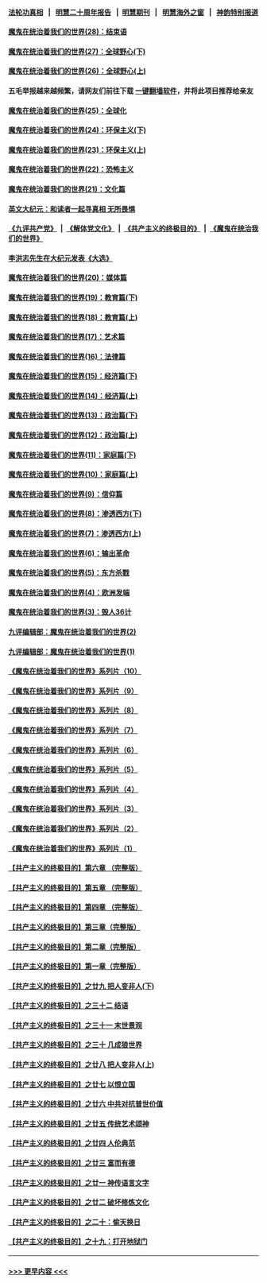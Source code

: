 #### [法轮功真相](https://github.com/gfw-breaker/truth/blob/master/README.md?t=0) &nbsp;&nbsp;|&nbsp;&nbsp; [明慧二十周年报告](https://github.com/gfw-breaker/mh-reports/blob/master/README.md?t=0) &nbsp;&nbsp;|&nbsp;&nbsp;[明慧期刊](https://github.com/gfw-breaker/mh-qikan) &nbsp;&nbsp;|&nbsp;&nbsp; [明慧海外之窗](https://github.com/gfw-breaker/mh-news/blob/master/README.md?t=0) &nbsp;&nbsp;|&nbsp;&nbsp; [神韵特别报道](https://github.com/gfw-breaker/mh-news/blob/master/shenyun.md?t=0)
#### [魔鬼在统治着我们的世界(28)：结束语](../pages/nsc422/n10936246.md?t=06180052) 
#### [魔鬼在统治着我们的世界(27)：全球野心(下)](../pages/nsc422/n10928319.md?t=06180052) 
#### [魔鬼在统治着我们的世界(26)：全球野心(上)](../pages/nsc422/n10900318.md?t=06180052) 
#### 五毛举报越来越频繁，请网友们前往下载 [一键翻墙软件](https://github.com/gfw-breaker/ssr-accounts)，并将此项目推荐给亲友
#### [魔鬼在统治着我们的世界(25)：全球化](../pages/nsc422/n10788205.md?t=06180052) 
#### [魔鬼在统治着我们的世界(24)：环保主义(下)](../pages/nsc422/n10695307.md?t=06180052) 
#### [魔鬼在统治着我们的世界(23)：环保主义(上)](../pages/nsc422/n10688613.md?t=06180052) 
#### [魔鬼在统治着我们的世界(22)：恐怖主义](../pages/nsc422/n10614727.md?t=06180052) 
#### [魔鬼在统治着我们的世界(21)：文化篇](../pages/nsc422/n10597706.md?t=06180052) 
#### [英文大纪元：和读者一起寻真相 无所畏惧](../pages/nsc422/n12542027.md?t=06180052) 
#### [《九评共产党》](https://github.com/begood0513/9ping.md/blob/master/README.md) &nbsp;|&nbsp; [《解体党文化》](../../../../jtdwh.md/blob/master/README.md)  &nbsp;|&nbsp; [《共产主义的终极目的》](../../../../gczydzjmd.md/blob/master/README.md) &nbsp;|&nbsp; [《魔鬼在统治我们的世界》](../../../../mgztzwmdsj.md/blob/master/README.md) 
#### [李洪志先生在大纪元发表《大选》](../pages/nsc422/n12534746.md?t=06180052) 
#### [魔鬼在统治着我们的世界(20)：媒体篇](../pages/nsc422/n10586579.md?t=06180052) 
#### [魔鬼在统治着我们的世界(19)：教育篇(下)](../pages/nsc422/n10564808.md?t=06180052) 
#### [魔鬼在统治着我们的世界(18)：教育篇(上)](../pages/nsc422/n10526970.md?t=06180052) 
#### [魔鬼在统治着我们的世界(17)：艺术篇](../pages/nsc422/n10499093.md?t=06180052) 
#### [魔鬼在统治着我们的世界(16)：法律篇](../pages/nsc422/n10485969.md?t=06180052) 
#### [魔鬼在统治着我们的世界(15)：经济篇(下)](../pages/nsc422/n10469975.md?t=06180052) 
#### [魔鬼在统治着我们的世界(14)：经济篇(上)](../pages/nsc422/n10457370.md?t=06180052) 
#### [魔鬼在统治着我们的世界(13)：政治篇(下)](../pages/nsc422/n10448270.md?t=06180052) 
#### [魔鬼在统治着我们的世界(12)：政治篇(上)](../pages/nsc422/n10444576.md?t=06180052) 
#### [魔鬼在统治着我们的世界(11)：家庭篇(下)](../pages/nsc422/n10440961.md?t=06180052) 
#### [魔鬼在统治着我们的世界(10)：家庭篇(上)](../pages/nsc422/n10435448.md?t=06180052) 
#### [魔鬼在统治着我们的世界(9)：信仰篇](../pages/nsc422/n10432159.md?t=06180052) 
#### [魔鬼在统治着我们的世界(8)：渗透西方(下)](../pages/nsc422/n10429603.md?t=06180052) 
#### [魔鬼在统治着我们的世界(7)：渗透西方(上)](../pages/nsc422/n10426013.md?t=06180052) 
#### [魔鬼在统治着我们的世界(6)：输出革命](../pages/nsc422/n10421536.md?t=06180052) 
#### [魔鬼在统治着我们的世界(5)：东方杀戮](../pages/nsc422/n10417707.md?t=06180052) 
#### [魔鬼在统治着我们的世界(4)：欧洲发端](../pages/nsc422/n10414890.md?t=06180052) 
#### [魔鬼在统治着我们的世界(3)：毁人36计](../pages/nsc422/n10411583.md?t=06180052) 
#### [九评编辑部：魔鬼在统治着我们的世界(2)](../pages/nsc422/n10410036.md?t=06180052) 
#### [九评编辑部：魔鬼在统治着我们的世界(1)](../pages/nsc422/n10406825.md?t=06180052) 
#### [《魔鬼在统治着我们的世界》系列片（10）](../pages/nsc422/n12292670.md?t=06180052) 
#### [《魔鬼在统治着我们的世界》系列片（9）](../pages/nsc422/n12290859.md?t=06180052) 
#### [《魔鬼在统治着我们的世界》系列片（8）](../pages/nsc422/n12287445.md?t=06180052) 
#### [《魔鬼在统治着我们的世界》系列片（7）](../pages/nsc422/n12283425.md?t=06180052) 
#### [《魔鬼在统治着我们的世界》系列片（6）](../pages/nsc422/n12282314.md?t=06180052) 
#### [《魔鬼在统治着我们的世界》系列片（5）](../pages/nsc422/n12281419.md?t=06180052) 
#### [《魔鬼在统治着我们的世界》系列片（4）](../pages/nsc422/n12274024.md?t=06180052) 
#### [《魔鬼在统治着我们的世界》系列片（3）](../pages/nsc422/n12271322.md?t=06180052) 
#### [《魔鬼在统治着我们的世界》系列片（2）](../pages/nsc422/n12269049.md?t=06180052) 
#### [《魔鬼在统治着我们的世界》系列片（1）](../pages/nsc422/n12267575.md?t=06180052) 
#### [【共产主义的终极目的】第六章 （完整版）](../pages/nsc422/n11428913.md?t=06180052) 
#### [【共产主义的终极目的】第五章 （完整版）](../pages/nsc422/n11428912.md?t=06180052) 
#### [【共产主义的终极目的】第四章 （完整版）](../pages/nsc422/n11428907.md?t=06180052) 
#### [【共产主义的终极目的】第三章（完整版）](../pages/nsc422/n11428848.md?t=06180052) 
#### [【共产主义的终极目的】第二章（完整版）](../pages/nsc422/n11428831.md?t=06180052) 
#### [【共产主义的终极目的】第一章（完整版）](../pages/nsc422/n11417651.md?t=06180052) 
#### [【共产主义的终极目的】之廿九 把人变非人(下)](../pages/nsc422/n11344140.md?t=06180052) 
#### [【共产主义的终极目的】之三十二 结语](../pages/nsc422/n11360535.md?t=06180052) 
#### [【共产主义的终极目的】之三十一 末世景观](../pages/nsc422/n11351129.md?t=06180052) 
#### [【共产主义的终极目的】之三十 几成狼世界](../pages/nsc422/n11348280.md?t=06180052) 
#### [【共产主义的终极目的】之廿八 把人变非人(上)](../pages/nsc422/n11340492.md?t=06180052) 
#### [【共产主义的终极目的】之廿七 以恨立国](../pages/nsc422/n11336944.md?t=06180052) 
#### [【共产主义的终极目的】之廿六 中共对抗普世价值](../pages/nsc422/n11324785.md?t=06180052) 
#### [【共产主义的终极目的】之廿五 传统艺术颂神](../pages/nsc422/n11296396.md?t=06180052) 
#### [【共产主义的终极目的】之廿四 人伦典范](../pages/nsc422/n11296397.md?t=06180052) 
#### [【共产主义的终极目的】之廿三 富而有德](../pages/nsc422/n11283598.md?t=06180052) 
#### [【共产主义的终极目的】之廿一 神传语言文字](../pages/nsc422/n11263265.md?t=06180052) 
#### [【共产主义的终极目的】之廿二 破坏修炼文化](../pages/nsc422/n11245728.md?t=06180052) 
#### [【共产主义的终极目的】之二十：偷天换日](../pages/nsc422/n11238846.md?t=06180052) 
#### [【共产主义的终极目的】之十九：打开地狱门](../pages/nsc422/n11206376.md?t=06180052) 

----
#### [ >>> 更早内容 <<< ](../indexes/nsc422-earlier.md)
